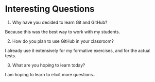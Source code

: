 # Interesting Questions

1. Why have you decided to learn Git and GitHub?

Because this was the best way to work with my students.

2. How do you plan to use GitHub in your classroom?

I already use it extensively for my formative exercises, and for the actual tests.

3. What are you hoping to learn today?

I am hoping to learn to elicit more questions...
